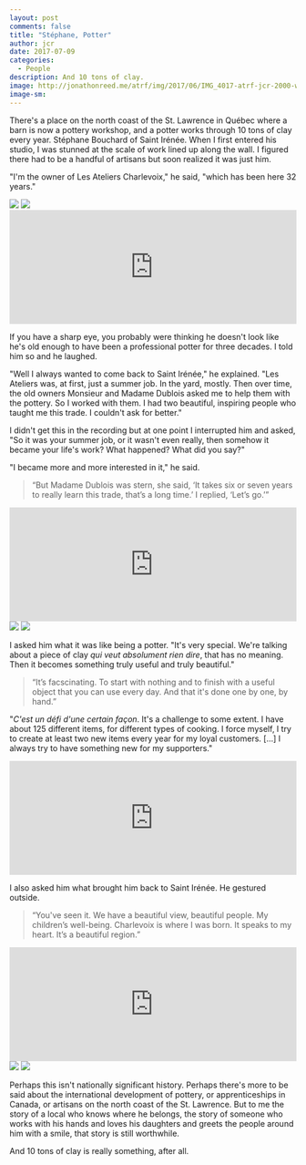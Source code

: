 ```yaml
---
layout: post
comments: false
title: "Stéphane, Potter"
author: jcr
date: 2017-07-09
categories:
  - People
description: And 10 tons of clay.
image: http://jonathonreed.me/atrf/img/2017/06/IMG_4017-atrf-jcr-2000-web.jpg
image-sm:
--- 
```


There's a place on the north coast of the St. Lawrence in Québec where a barn is now a pottery workshop, and a potter works through 10 tons of clay every year. Stéphane Bouchard of Saint Irénée. When I first entered his studio, I was stunned at the scale of work lined up along the wall. I figured there had to be a handful of artisans but soon realized it was just him.

"I'm the owner of Les Ateliers Charlevoix," he said, "which has been here 32 years."

<img src="http://jonathonreed.me/atrf/img/2017/06/IMG_3982-atrf-jcr-2000-web.jpg">

<img src="http://jonathonreed.me/atrf/img/2017/06/IMG_3988-atrf-jcr-2000-web.jpg">

<iframe width="100%" height="200" scrolling="no" frameborder="no" src="https://w.soundcloud.com/player/?url=https%3A//api.soundcloud.com/tracks/354051281&amp;color=%23ff5500&amp;auto_play=false&amp;hide_related=false&amp;show_comments=true&amp;show_user=true&amp;show_reposts=false&amp;show_teaser=true&amp;visual=true"></iframe>

If you have a sharp eye, you probably were thinking he doesn't look like he's old enough to have been a professional potter for three decades. I told him so and he laughed.

"Well I always wanted to come back to Saint Irénée," he explained. "Les Ateliers was, at first, just a summer job. In the yard, mostly. Then over time, the old owners Monsieur and Madame Dublois asked me to help them with the pottery. So I worked with them. I had two beautiful, inspiring people who taught me this trade. I couldn't ask for better."

I didn't get this in the recording but at one point I interrupted him and asked, "So it was your summer job, or it wasn't even really, then somehow it became your life's work? What happened? What did you say?"

"I became more and more interested in it," he said.

<blockquote>&ldquo;But Madame Dublois was stern, she said, &lsquo;It takes six or seven years to really learn this trade, that&rsquo;s a long time.&rsquo; I replied, &lsquo;Let&rsquo;s go.&rsquo;&rdquo;</blockquote>

<iframe width="100%" height="200" scrolling="no" frameborder="no" src="https://w.soundcloud.com/player/?url=https%3A//api.soundcloud.com/tracks/354051269&amp;color=%23ff5500&amp;auto_play=false&amp;hide_related=false&amp;show_comments=true&amp;show_user=true&amp;show_reposts=false&amp;show_teaser=true&amp;visual=true"></iframe>

<img src="http://jonathonreed.me/atrf/img/2017/06/IMG_3999-atrf-jcr-2000-web.jpg">

<img src="http://jonathonreed.me/atrf/img/2017/06/IMG_4000-atrf-jcr-2000-web.jpg">

I asked him what it was like being a potter. "It's very special. We're talking about a piece of clay <i>qui veut absolument rien dire</i>, that has no meaning. Then it becomes something truly useful and truly beautiful."

<blockquote>&ldquo;It&rsquo;s facscinating. To start with nothing and to finish with a useful object that you can use every day. And that it's done one by one, by hand.&rdquo;</blockquote>

"<i>C'est un défi d'une certain façon</i>. It's a challenge to some extent. I have about 125 different items, for different types of cooking. I force myself, I try to create at least two new items every year for my loyal customers. [&hellip;] I always try to have something new for my supporters."

<iframe width="100%" height="200" scrolling="no" frameborder="no" src="https://w.soundcloud.com/player/?url=https%3A//api.soundcloud.com/tracks/354051245&amp;color=%23ff5500&amp;auto_play=false&amp;hide_related=false&amp;show_comments=true&amp;show_user=true&amp;show_reposts=false&amp;show_teaser=true&amp;visual=true"></iframe>

I also asked him what brought him back to Saint Irénée. He gestured outside.

<blockquote>&ldquo;You've seen it. We have a beautiful view, beautiful people. My children&rsquo;s well-being. Charlevoix is where I was born. It speaks to my heart. It&rsquo;s a beautiful region.&rdquo;</blockquote>

<iframe width="100%" height="200" scrolling="no" frameborder="no" src="https://w.soundcloud.com/player/?url=https%3A//api.soundcloud.com/tracks/354051233&amp;color=%23ff5500&amp;auto_play=false&amp;hide_related=false&amp;show_comments=true&amp;show_user=true&amp;show_reposts=false&amp;show_teaser=true&amp;visual=true"></iframe>

<img src="http://jonathonreed.me/atrf/img/2017/06/IMG_4019-atrf-jcr-2000-web.jpg">

<img src="http://jonathonreed.me/atrf/img/2017/06/IMG_3996-atrf-jcr-2000-web.jpg">

Perhaps this isn't nationally significant history. Perhaps there's more to be said about the international development of pottery, or apprenticeships in Canada, or artisans on the north coast of the St. Lawrence. But to me the story of a local who knows where he belongs, the story of someone who works with his hands and loves his daughters and greets the people around him with a smile, that story is still worthwhile.

And 10 tons of clay is really something, after all.